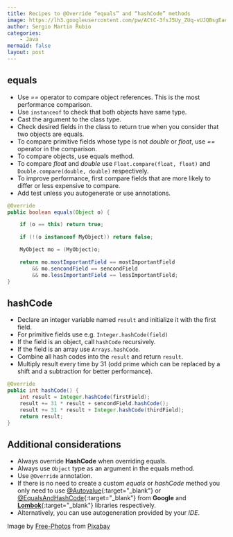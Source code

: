 ```yaml
---
title: Recipes to @Override “equals” and “hashCode” methods
image: https://lh3.googleusercontent.com/pw/ACtC-3fsJ5Uy_ZUq-vUJQBsgEaeXBlT_3oSGxSM5RInX02BB6JG1jkm5wrwG62gzLlEriElPnLCS1V_MHkJjO4yg5-DYA16_wdXOLGQVqTI-ZcQy3TA_LOxU6m0ouVrr1J4Iu644fc4_Next-BQm8WJpdYc9=w640-h423-no?authuser=1
author: Sergio Martin Rubio
categories:
    - Java
mermaid: false
layout: post
---
```


## equals

- Use _==_ operator to compare object references. This is the most performance comparison.
- Use `instanceof` to check that both objects have same type.
- Cast the argument to the class type.
- Check desired fields in the class to return true when you consider that two objects are equals.
- To compare primitive fields whose type is not _double_ or _float_, use _==_ operator in the comparison.
- To compare objects, use equals method.
- To compare _float_ and _double_ use `Float.compare(float, float)` and `Double.compare(double, double)` respectively.
- To improve performance, first compare fields that are more likely to differ or less expensive to compare.
- Add test unless you autogenerate or use annotations.

```java
@Override 
public boolean equals(Object o) {

    if (o == this) return true;

    if (!(o instanceof MyObject)) return false;

    MyObject mo = (MyObject)o;

    return mo.mostImportantField == mostImportantField 
        && mo.sencondField == sencondField
        && mo.lessImportantField == lessImportantField;
}
```

## hashCode

- Declare an integer variable named `result` and initialize it with the first field.
- For primitive fields use e.g. `Integer.hashCode(field)`
- If the field is an object, call `hashCode` recursively.
- If the field is an array use `Arrays.hashCode`.
- Combine all hash codes into the `result` and return `result`.
- Multiply result every time by 31 (odd prime which can be replaced by a shift and a subtraction for better performance).

```java
@Override
public int hashCode() {
    int result = Integer.hashCode(firstField);
    result += 31 * result + sencondField.hashCode(); 
    result += 31 * result + Integer.hashCode(thirdField); 
    return result;
}
```


## Additional considerations

- Always override **HashCode** when overriding equals.
- Always use `Object` type as an argument in the equals method.
- Use `@Override` annotation.
- If there is no need to create a custom _equals_ or _hashCode_ method you only need to use [@Autovalue](https://github.com/google/auto/blob/master/value/userguide/index.md){:target="_blank"} or [@EqualsAndHashCode](https://projectlombok.org/features/EqualsAndHashCode){:target="_blank"} from **Google** and [**Lombok**](https://projectlombok.org/){:target="_blank"} libraries respectively.
- Alternatively, you can use autogeneration provided by your _IDE_.

Image by <a href="https://pixabay.com/photos/?utm_source=link-attribution&amp;utm_medium=referral&amp;utm_campaign=image&amp;utm_content=498199">Free-Photos</a> from <a href="https://pixabay.com/?utm_source=link-attribution&amp;utm_medium=referral&amp;utm_campaign=image&amp;utm_content=498199">Pixabay</a>
